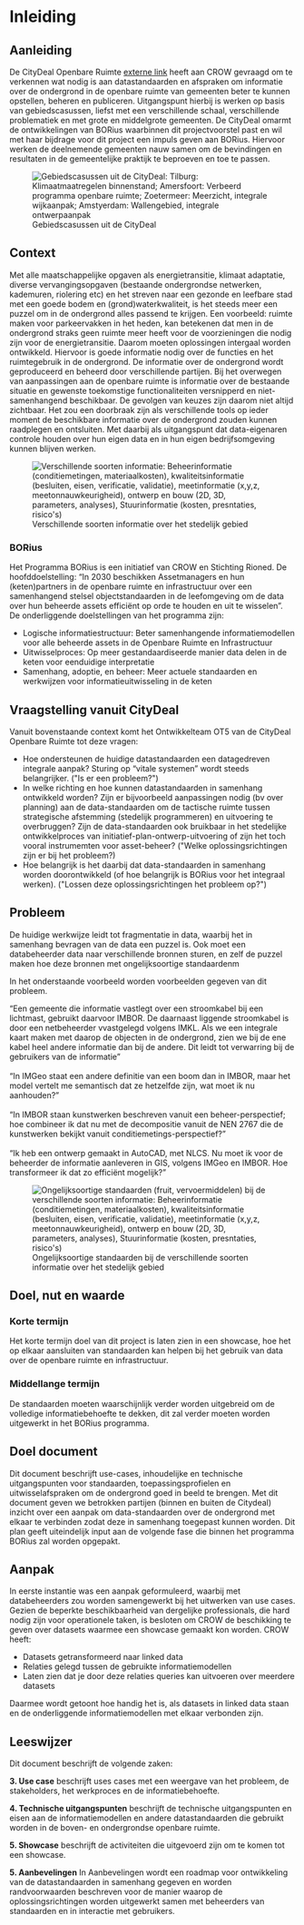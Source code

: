 # Inleiding


## Aanleiding
De CityDeal Openbare Ruimte [externe link](https://www.citydealopenbareruimte.nl/default.aspx) heeft aan CROW gevraagd om te verkennen wat nodig is aan datastandaarden en afspraken om informatie over de ondergrond in de openbare ruimte van gemeenten beter te kunnen opstellen, beheren en publiceren. 
Uitgangspunt hierbij is werken op basis van gebiedscasussen, liefst met een verschillende schaal, verschillende problematiek en met grote en middelgrote gemeenten. De CityDeal omarmt de ontwikkelingen van BORius waarbinnen dit projectvoorstel past en wil met haar bijdrage voor dit project een impuls geven aan BORius. Hiervoor werken de deelnemende gemeenten nauw samen om de bevindingen en resultaten in de gemeentelijke praktijk te beproeven en toe te passen.

<figure>
<img src="./h/media/gebiedscasussencitydeal.png" alt="Gebiedscasussen uit de CityDeal: Tilburg: Klimaatmaatregelen binnenstand; Amersfoort: Verbeerd programma openbare ruimte; Zoetermeer: Meerzicht, integrale wijkaanpak; Amstyerdam: Wallengebied, integrale ontwerpaanpak">
<figcaption>Gebiedscasussen uit de CityDeal</caption>
</figure> 


## Context
Met alle maatschappelijke opgaven als energietransitie, klimaat adaptatie, diverse vervangingsopgaven (bestaande ondergrondse netwerken, kademuren, riolering etc) en het streven naar een gezonde en leefbare stad met een goede bodem en (grond)waterkwaliteit, is het steeds meer een puzzel om in de ondergrond alles passend te krijgen. Een voorbeeld: ruimte maken voor parkeervakken in het heden, kan betekenen dat men in de ondergrond straks geen ruimte meer heeft voor de voorzieningen die nodig zijn voor de energietransitie. Daarom moeten oplossingen intergaal worden ontwikkeld. Hiervoor is goede informatie nodig over de functies en het ruimtegebruik in de ondergrond. De informatie over de ondergrond wordt geproduceerd en beheerd door verschillende partijen. Bij het overwegen van aanpassingen aan de openbare ruimte is informatie over de bestaande situatie en gewenste toekomstige functionaliteiten versnipperd en niet-samenhangend beschikbaar. De gevolgen van keuzes zijn daarom niet altijd zichtbaar. Het zou een doorbraak zijn als verschillende tools op ieder moment de beschikbare informatie over de ondergrond zouden kunnen raadplegen en ontsluiten. Met daarbij als uitgangspunt dat data-eigenaren controle houden over hun eigen data en in hun eigen bedrijfsomgeving kunnen blijven werken. 

<figure>
<img src="./h/media/soorteninformatie.png" alt="Verschillende soorten informatie: Beheerinformatie (conditiemetingen, materiaalkosten), kwaliteitsinformatie (besluiten, eisen, verificatie, validatie), meetinformatie (x,y,z, meetonnauwkeurigheid), ontwerp en bouw (2D, 3D, parameters, analyses), Stuurinformatie (kosten, presntaties, risico's)">
<figcaption>Verschillende soorten informatie over het stedelijk gebied</caption>
</figure> 


### BORius
Het Programma BORius is een initiatief van CROW en Stichting Rioned. De hoofddoelstelling: “In 2030 beschikken Assetmanagers en hun (keten)partners in de openbare ruimte en infrastructuur over een samenhangend stelsel objectstandaarden in de leefomgeving om de data over hun beheerde assets efficiënt op orde te houden en uit te wisselen”. De onderliggende doelstellingen van het programma zijn: 
* Logische informatiestructuur: Beter samenhangende informatiemodellen voor alle beheerde assets in de Openbare Ruimte en Infrastructuur
* Uitwisselproces: Op meer gestandaardiseerde manier data delen in de keten voor eenduidige interpretatie
* Samenhang, adoptie, en beheer: Meer actuele standaarden en werkwijzen voor informatieuitwisseling in de keten

## Vraagstelling vanuit CityDeal
Vanuit bovenstaande context komt het Ontwikkelteam OT5 van de CityDeal Openbare Ruimte tot deze vragen: 
* Hoe ondersteunen de huidige datastandaarden een datagedreven integrale aanpak? Sturing op “vitale systemen” wordt steeds belangrijker. ("Is er een probleem?")
* In welke richting en hoe kunnen datastandaarden in samenhang ontwikkeld worden? Zijn er bijvoorbeeld aanpassingen nodig (bv over planning) aan de data-standaarden om de tactische ruimte tussen strategische afstemming (stedelijk programmeren) en uitvoering te overbruggen? Zijn de data-standaarden ook bruikbaar in het stedelijke ontwikkelproces van initiatief-plan-ontwerp-uitvoering of zijn het toch vooral instrumemten voor asset-beheer? ("Welke oplossingsrichtingen zijn er bij het probleem?)
* Hoe belangrijk is het daarbij dat data-standaarden in samenhang worden doorontwikkeld (of hoe belangrijk is BORius voor het integraal werken). ("Lossen deze oplossingsrichtingen het probleem op?")


## Probleem
De huidige werkwijze leidt tot fragmentatie in data, waarbij het in samenhang bevragen van de data een puzzel is. 
Ook moet een databeheerder data naar verschillende bronnen sturen, en zelf de puzzel maken hoe deze bronnen met ongelijksoortige standaardenm

In het onderstaande voorbeeld worden voorbeelden gegeven van dit probleem.

<aside class="note" title="Standaarden als puzzelstukjes">
“Een gemeente die informatie vastlegt over een stroomkabel bij een lichtmast, gebruikt daarvoor IMBOR. De daarnaast liggende stroomkabel is door een netbeheerder vvastgelegd volgens IMKL. Als we een integrale kaart maken met daarop de objecten in de ondergrond, zien we bij de ene kabel heel andere informatie dan bij de andere. Dit leidt tot verwarring bij de gebruikers van de informatie”<br>
<br>
“In IMGeo staat een andere definitie van een boom dan in IMBOR, maar het model vertelt me semantisch dat ze hetzelfde zijn, wat moet ik nu aanhouden?” <br>
<br>
“In IMBOR staan kunstwerken beschreven vanuit een beheer-perspectief; hoe combineer ik dat nu met de decompositie vanuit de NEN 2767 die de kunstwerken bekijkt vanuit conditiemetings-perspectief?”<br>
<br>
“Ik heb een ontwerp gemaakt in AutoCAD, met NLCS. Nu moet ik voor de beheerder de informatie aanleveren in GIS, volgens IMGeo en IMBOR. Hoe transformeer ik dat zo efficiënt mogelijk?” <br>
</aside>

<figure>
<img src="./h/media/standaarden.png" alt="Ongelijksoortige standaarden (fruit, vervoermiddelen) bij de verschillende soorten informatie: Beheerinformatie (conditiemetingen, materiaalkosten), kwaliteitsinformatie (besluiten, eisen, verificatie, validatie), meetinformatie (x,y,z, meetonnauwkeurigheid), ontwerp en bouw (2D, 3D, parameters, analyses), Stuurinformatie (kosten, presntaties, risico's)">
<figcaption>Ongelijksoortige standaarden bij de verschillende soorten informatie over het stedelijk gebied</caption>
</figure> 


##	Doel, nut en waarde

### Korte termijn
Het korte termijn doel van dit project is laten zien in een showcase, hoe het op elkaar aansluiten van standaarden kan helpen bij het gebruik van data over de openbare ruimte en infrastructuur. 

### Middellange termijn
De standaarden moeten waarschijnlijk verder worden uitgebreid om de volledige informatiebehoefte te dekken, dit zal verder moeten worden uitgewerkt in het BORius programma. 


## Doel document
Dit document beschrijft use-cases, inhoudelijke en technische uitgangspunten voor standaarden, toepassingsprofielen en uitwisselafspraken om de ondergrond goed in beeld te brengen. Met dit document geven we betrokken partijen (binnen en buiten de Citydeal) inzicht over een aanpak om data-standaarden over de ondergrond met elkaar te verbinden zodat deze in samenhang toegepast kunnen worden. Dit plan geeft uiteindelijk input aan de volgende fase die binnen het programma BORius zal worden opgepakt.

## Aanpak
In eerste instantie was een aanpak geformuleerd, waarbij met databeheerders zou worden samengewerkt bij het uitwerken van use cases. Gezien de beperkte beschikbaarheid van dergelijke professionals, die hard nodig zijn voor operationele taken, is besloten om CROW de beschikking te geven over datasets waarmee een showcase gemaakt kon worden. CROW heeft:

* Datasets getransformeerd naar linked data
* Relaties gelegd tussen de gebruikte informatiemodellen 
* Laten zien dat je door deze relaties queries kan uitvoeren over meerdere datasets

Daarmee wordt getoont hoe handig het is, als datasets in linked data staan en de onderliggende informatiemodellen met elkaar verbonden zijn. 


## Leeswijzer

Dit document beschrijft de volgende zaken: 

**3. Use case** beschrijft uses cases met een weergave van het probleem, de stakeholders, het werkproces en de informatiebehoefte. 

**4. Technische uitgangspunten** beschrijft de technische uitgangspunten en eisen aan de informatiemodellen en andere datastandaarden die gebruikt worden in de boven- en ondergrondse openbare ruimte.

**5. Showcase** beschrijft de activiteiten die uitgevoerd zijn om te komen tot een showcase. 

**5. Aanbevelingen** In Aanbevelingen wordt een roadmap voor ontwikkeling van de datastandaarden in samenhang gegeven en worden randvoorwaarden beschreven voor de manier waarop de oplossingsrichtingen worden uitgewerkt samen met beheerders van standaarden en in interactie met gebruikers. 
